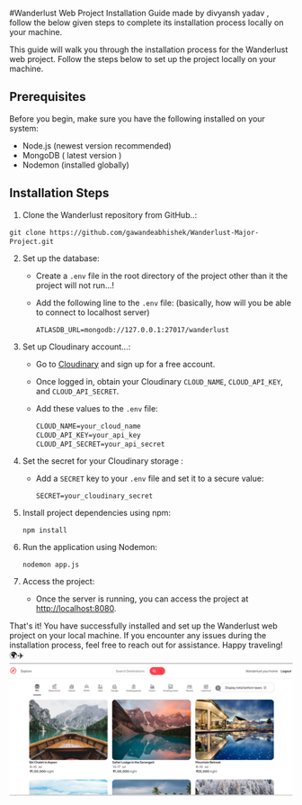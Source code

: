 
                                       
  
  
  
  
  
  
  
  
  
  
  
  
  
  
  #Wanderlust Web Project Installation Guide made by divyansh yadav , follow the below given steps to complete its installation process locally on your machine.

This guide will walk you through the installation process for the Wanderlust web project. Follow the steps below to set up the project locally on your machine.

## Prerequisites

Before you begin, make sure you have the following installed on your system:

- Node.js (newest version recommended)
- MongoDB ( latest version )
- Nodemon (installed globally)

## Installation Steps

 1. Clone the Wanderlust repository from GitHub..:

   ```
   git clone https://github.com/gawandeabhishek/Wanderlust-Major-Project.git
   ```

2. Set up the database:
   - Create a `.env` file in the root directory of the project other than it the project will not run...!
   - Add the following line to the `.env` file: (basically, how will you be able to connect to localhost server)

     ```
     ATLASDB_URL=mongodb://127.0.0.1:27017/wanderlust
     ```

3. Set up Cloudinary account...:
   - Go to [Cloudinary](https://cloudinary.com/) and sign up for a free account.
   - Once logged in, obtain your Cloudinary `CLOUD_NAME`, `CLOUD_API_KEY`, and `CLOUD_API_SECRET`.
   - Add these values to the `.env` file:

     ```
     CLOUD_NAME=your_cloud_name
     CLOUD_API_KEY=your_api_key
     CLOUD_API_SECRET=your_api_secret
     ```

4. Set the secret for your Cloudinary storage :
   - Add a `SECRET` key to your `.env` file and set it to a secure value:

     ```
     SECRET=your_cloudinary_secret
     ```

5. Install project dependencies using npm:

   ```
   npm install
   ```

6. Run the application using Nodemon:

   ```
   nodemon app.js
   ```

7. Access the project:
   - Once the server is running, you can access the project at [http://localhost:8080](http://localhost:8080).

That's it! You have successfully installed and set up the Wanderlust web project on your local machine. If you encounter any issues during the installation process, feel free to reach out for assistance. Happy traveling! 🌍✈️
![Home page preview of my website ](public/wanderlusthp.png.png)
